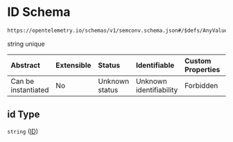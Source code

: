 # ID Schema

```txt
https://opentelemetry.io/schemas/v1/semconv.schema.json#/$defs/AnyValueSemanticConvention/properties/members/items/properties/id
```

string unique

| Abstract            | Extensible | Status         | Identifiable            | Custom Properties | Additional Properties | Access Restrictions | Defined In                                                                           |
| :------------------ | :--------- | :------------- | :---------------------- | :---------------- | :-------------------- | :------------------ | :----------------------------------------------------------------------------------- |
| Can be instantiated | No         | Unknown status | Unknown identifiability | Forbidden         | Allowed               | none                | [semconv.schema.json\*](../../../schemas/semconv.schema.json "open original schema") |

## id Type

`string` ([ID](../any/semconv-opentelemetry-semantic-convention-schema-definitions-any-value-properties-members-enum-member-properties-id.md))
